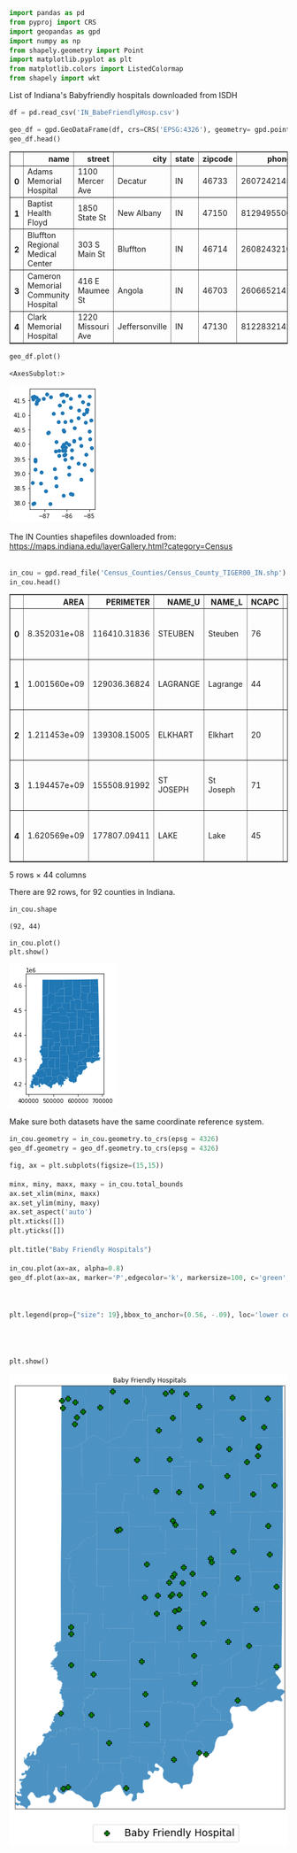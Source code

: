 ```python
import pandas as pd
from pyproj import CRS
import geopandas as gpd
import numpy as np
from shapely.geometry import Point
import matplotlib.pyplot as plt
from matplotlib.colors import ListedColormap
from shapely import wkt

```

List of Indiana's Babyfriendly hospitals downloaded from ISDH


```python
df = pd.read_csv('IN_BabeFriendlyHosp.csv')
```


```python
geo_df = gpd.GeoDataFrame(df, crs=CRS('EPSG:4326'), geometry= gpd.points_from_xy(df.long, df.lat))
geo_df.head()
```




<div>

<table border="1" class="dataframe">
  <thead>
    <tr style="text-align: right;">
      <th></th>
      <th>name</th>
      <th>street</th>
      <th>city</th>
      <th>state</th>
      <th>zipcode</th>
      <th>phone</th>
      <th>lat</th>
      <th>long</th>
      <th>occupation</th>
      <th>babyfriendly</th>
      <th>geometry</th>
    </tr>
  </thead>
  <tbody>
    <tr>
      <th>0</th>
      <td>Adams Memorial Hospital</td>
      <td>1100 Mercer Ave</td>
      <td>Decatur</td>
      <td>IN</td>
      <td>46733</td>
      <td>2607242145</td>
      <td>40.81773</td>
      <td>-84.91268</td>
      <td>Hospital</td>
      <td>1</td>
      <td>POINT (-84.91268 40.81773)</td>
    </tr>
    <tr>
      <th>1</th>
      <td>Baptist Health Floyd</td>
      <td>1850 State St</td>
      <td>New Albany</td>
      <td>IN</td>
      <td>47150</td>
      <td>8129495500</td>
      <td>38.30051</td>
      <td>-85.83441</td>
      <td>Hospital</td>
      <td>1</td>
      <td>POINT (-85.83441 38.30051)</td>
    </tr>
    <tr>
      <th>2</th>
      <td>Bluffton Regional Medical Center</td>
      <td>303 S Main St</td>
      <td>Bluffton</td>
      <td>IN</td>
      <td>46714</td>
      <td>2608243210</td>
      <td>40.73735</td>
      <td>-85.17136</td>
      <td>Hospital</td>
      <td>1</td>
      <td>POINT (-85.17136 40.73735)</td>
    </tr>
    <tr>
      <th>3</th>
      <td>Cameron Memorial Community Hospital</td>
      <td>416 E Maumee St</td>
      <td>Angola</td>
      <td>IN</td>
      <td>46703</td>
      <td>2606652141</td>
      <td>41.63478</td>
      <td>-84.99555</td>
      <td>Hospital</td>
      <td>1</td>
      <td>POINT (-84.99555 41.63478)</td>
    </tr>
    <tr>
      <th>4</th>
      <td>Clark Memorial Hospital</td>
      <td>1220 Missouri Ave</td>
      <td>Jeffersonville</td>
      <td>IN</td>
      <td>47130</td>
      <td>8122832142</td>
      <td>38.28289</td>
      <td>-85.74917</td>
      <td>Hospital</td>
      <td>1</td>
      <td>POINT (-85.74917 38.28289)</td>
    </tr>
  </tbody>
</table>
</div>




```python
geo_df.plot()
```




    <AxesSubplot:>




![png](output_4_1.png)


The IN Counties shapefiles downloaded from: https://maps.indiana.edu/layerGallery.html?category=Census


```python

in_cou = gpd.read_file('Census_Counties/Census_County_TIGER00_IN.shp')
in_cou.head()
```




<div>
<table border="1" class="dataframe">
  <thead>
    <tr style="text-align: right;">
      <th></th>
      <th>AREA</th>
      <th>PERIMETER</th>
      <th>NAME_U</th>
      <th>NAME_L</th>
      <th>NCAPC</th>
      <th>CNTY_FIPS</th>
      <th>STFID</th>
      <th>POP2000</th>
      <th>WHITE</th>
      <th>BLACK</th>
      <th>...</th>
      <th>MARHH_NO_C</th>
      <th>MHH_CHILD</th>
      <th>FHH_CHILD</th>
      <th>FAMILIES</th>
      <th>AVE_FAM_SZ</th>
      <th>HSE_UNITS</th>
      <th>VACANT</th>
      <th>OWNER_OCC</th>
      <th>RENTER_OCC</th>
      <th>geometry</th>
    </tr>
  </thead>
  <tbody>
    <tr>
      <th>0</th>
      <td>8.352031e+08</td>
      <td>116410.31836</td>
      <td>STEUBEN</td>
      <td>Steuben</td>
      <td>76</td>
      <td>151</td>
      <td>18151</td>
      <td>33214</td>
      <td>32281</td>
      <td>123</td>
      <td>...</td>
      <td>4208</td>
      <td>375</td>
      <td>715</td>
      <td>8911</td>
      <td>3.00</td>
      <td>17337</td>
      <td>4599</td>
      <td>9951</td>
      <td>2787</td>
      <td>POLYGON ((679527.291 4625396.026, 681172.040 4...</td>
    </tr>
    <tr>
      <th>1</th>
      <td>1.001560e+09</td>
      <td>129036.36824</td>
      <td>LAGRANGE</td>
      <td>Lagrange</td>
      <td>44</td>
      <td>087</td>
      <td>18087</td>
      <td>34909</td>
      <td>33770</td>
      <td>66</td>
      <td>...</td>
      <td>3777</td>
      <td>249</td>
      <td>434</td>
      <td>8856</td>
      <td>3.54</td>
      <td>12938</td>
      <td>1713</td>
      <td>9151</td>
      <td>2074</td>
      <td>POLYGON ((648336.954 4624638.241, 649912.369 4...</td>
    </tr>
    <tr>
      <th>2</th>
      <td>1.211453e+09</td>
      <td>139308.15005</td>
      <td>ELKHART</td>
      <td>Elkhart</td>
      <td>20</td>
      <td>039</td>
      <td>18039</td>
      <td>182791</td>
      <td>157931</td>
      <td>9551</td>
      <td>...</td>
      <td>19981</td>
      <td>1839</td>
      <td>4636</td>
      <td>47659</td>
      <td>3.18</td>
      <td>69791</td>
      <td>3637</td>
      <td>47769</td>
      <td>18385</td>
      <td>POLYGON ((609782.908 4623876.537, 611399.543 4...</td>
    </tr>
    <tr>
      <th>3</th>
      <td>1.194457e+09</td>
      <td>155508.91992</td>
      <td>ST JOSEPH</td>
      <td>St Joseph</td>
      <td>71</td>
      <td>141</td>
      <td>18141</td>
      <td>265559</td>
      <td>218706</td>
      <td>30422</td>
      <td>...</td>
      <td>28122</td>
      <td>2148</td>
      <td>7865</td>
      <td>66802</td>
      <td>3.07</td>
      <td>107013</td>
      <td>6270</td>
      <td>72194</td>
      <td>28549</td>
      <td>POLYGON ((576360.816 4623609.402, 577920.195 4...</td>
    </tr>
    <tr>
      <th>4</th>
      <td>1.620569e+09</td>
      <td>177807.09411</td>
      <td>LAKE</td>
      <td>Lake</td>
      <td>45</td>
      <td>089</td>
      <td>18089</td>
      <td>484564</td>
      <td>323290</td>
      <td>122723</td>
      <td>...</td>
      <td>49444</td>
      <td>3671</td>
      <td>16887</td>
      <td>127036</td>
      <td>3.19</td>
      <td>194992</td>
      <td>13359</td>
      <td>125249</td>
      <td>56384</td>
      <td>POLYGON ((458433.478 4623270.678, 481438.856 4...</td>
    </tr>
  </tbody>
</table>
<p>5 rows × 44 columns</p>
</div>



There are 92 rows, for 92 counties in Indiana. 


```python
in_cou.shape
```




    (92, 44)




```python
in_cou.plot()
plt.show()
```


![png](output_9_0.png)


Make sure both datasets have the same coordinate reference system. 


```python
in_cou.geometry = in_cou.geometry.to_crs(epsg = 4326)
geo_df.geometry = geo_df.geometry.to_crs(epsg = 4326)
```


```python
fig, ax = plt.subplots(figsize=(15,15))

minx, miny, maxx, maxy = in_cou.total_bounds
ax.set_xlim(minx, maxx)
ax.set_ylim(miny, maxy)
ax.set_aspect('auto')
plt.xticks([])
plt.yticks([])

plt.title("Baby Friendly Hospitals")

in_cou.plot(ax=ax, alpha=0.8)
geo_df.plot(ax=ax, marker='P',edgecolor='k', markersize=100, c='green',alpha= 1, label= "Baby Friendly Hospital")



plt.legend(prop={"size": 19},bbox_to_anchor=(0.56, -.09), loc='lower center', ncol=3)

    


plt.show()
```


![png](output_12_0.png)



```python

```


```python

```

